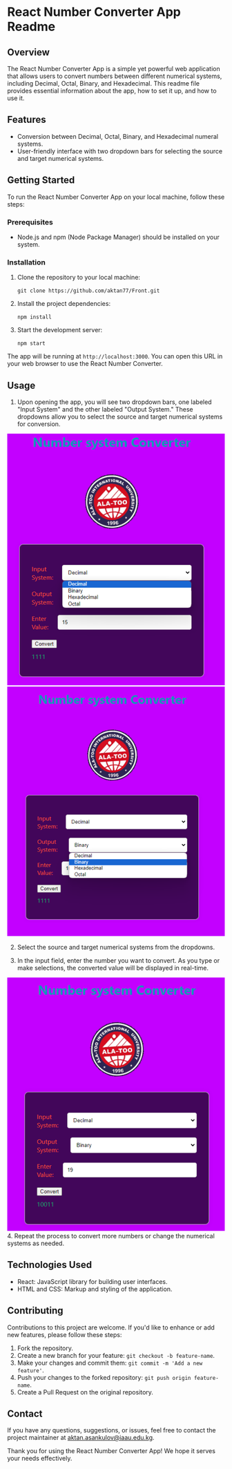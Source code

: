 # React Number Converter App Readme

## Overview

The React Number Converter App is a simple yet powerful web application that allows users to convert numbers between different numerical systems, including Decimal, Octal, Binary, and Hexadecimal. This readme file provides essential information about the app, how to set it up, and how to use it.

## Features

- Conversion between Decimal, Octal, Binary, and Hexadecimal numeral systems.
- User-friendly interface with two dropdown bars for selecting the source and target numerical systems.

## Getting Started

To run the React Number Converter App on your local machine, follow these steps:

### Prerequisites

- Node.js and npm (Node Package Manager) should be installed on your system.

### Installation

1. Clone the repository to your local machine:
   ```
   git clone https://github.com/aktan77/Front.git
   ```

2. Install the project dependencies:
   ```
   npm install
   ```

3. Start the development server:
   ```
   npm start
   ```

The app will be running at `http://localhost:3000`. You can open this URL in your web browser to use the React Number Converter.

## Usage

1. Upon opening the app, you will see two dropdown bars, one labeled "Input System" and the other labeled "Output System." These dropdowns allow you to select the source and target numerical systems for conversion.

![Alt text](image-3.png)
![Alt text](image-4.png)

2. Select the source and target numerical systems from the dropdowns.

3. In the input field, enter the number you want to convert. As you type or make selections, the converted value will be displayed in real-time.

![Alt text](image-5.png)
4. Repeat the process to convert more numbers or change the numerical systems as needed.

## Technologies Used

- React: JavaScript library for building user interfaces.
- HTML and CSS: Markup and styling of the application.

## Contributing

Contributions to this project are welcome. If you'd like to enhance or add new features, please follow these steps:

1. Fork the repository.
2. Create a new branch for your feature: `git checkout -b feature-name`.
3. Make your changes and commit them: `git commit -m 'Add a new feature'`.
4. Push your changes to the forked repository: `git push origin feature-name`.
5. Create a Pull Request on the original repository.

## Contact

If you have any questions, suggestions, or issues, feel free to contact the project maintainer at aktan.asankulov@iaau.edu.kg.

Thank you for using the React Number Converter App! We hope it serves your needs effectively.